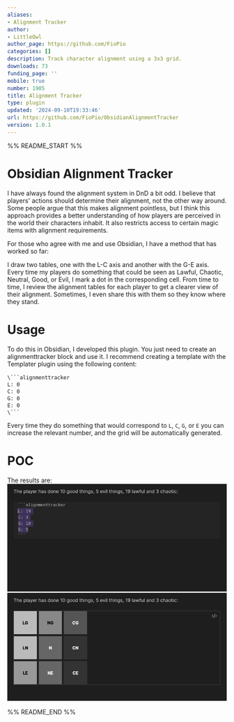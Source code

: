 ```yaml
---
aliases:
- Alignment Tracker
author:
- LittleOwl
author_page: https://github.com/FioPio
categories: []
description: Track character alignment using a 3x3 grid.
downloads: 73
funding_page: ''
mobile: true
number: 1905
title: Alignment Tracker
type: plugin
updated: '2024-09-10T19:33:46'
url: https://github.com/FioPio/ObsidianAlignmentTracker
version: 1.0.1
---
```


%% README_START %%

# **Obsidian Alignment Tracker**

I have always found the alignment system in DnD a bit odd. I believe that players' actions should determine their alignment, not the other way around. Some people argue that this makes alignment pointless, but I think this approach provides a better understanding of how players are perceived in the world their characters inhabit. It also restricts access to certain magic items with alignment requirements.

For those who agree with me and use Obsidian, I have a method that has worked so far:

I draw two tables, one with the L-C axis and another with the G-E axis. Every time my players do something that could be seen as Lawful, Chaotic, Neutral, Good, or Evil, I mark a dot in the corresponding cell. From time to time, I review the alignment tables for each player to get a clearer view of their alignment. Sometimes, I even share this with them so they know where they stand.


# Usage
To do this in Obsidian, I developed this plugin. You just need to create an alignmenttracker block and use it. I recommend creating a template with the Templater plugin using the following content:


```
\```alignmenttracker
L: 0
C: 0
G: 0
E: 0
\```
```

Every time they do something that would correspond to `L`, `C`, `G`, or `E` you can increase the relevant number, and the grid will be automatically generated.

# POC

The results are:
![Alt text](https://raw.githubusercontent.com/FioPio/ObsidianAlignmentTracker/HEAD/res/text.png)
![Alt text](https://raw.githubusercontent.com/FioPio/ObsidianAlignmentTracker/HEAD/res/view.png)


%% README_END %%